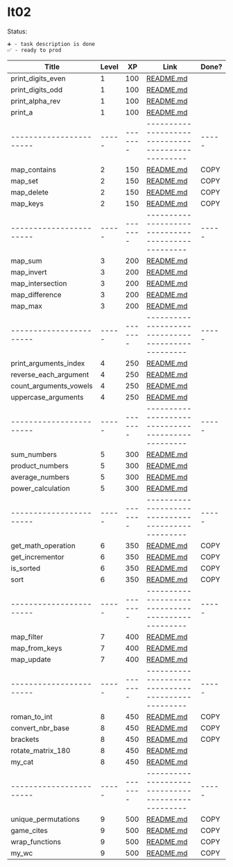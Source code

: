 # lt02

Status:

    ➕ - task description is done
    ✅ - ready to prod

| Title                   | Level | XP      | Link                                                 | Done? |
| ----------------------- | ----- | ------- | ---------------------------------------------------- | ----- |
| print_digits_even       | 1     | 100     | [README.md](./print_digits_even.md)                  |       |
| print_digits_odd        | 1     | 100     | [README.md](./print_digits_odd.md)                   |       |
| print_alpha_rev         | 1     | 100     | [README.md](./print_alpha_rev.md)                    |       |
| print_a                 | 1     | 100     | [README.md](./print_a.md)                            |       |
| ----------------------- | ----- | ------- | -------------------------------------------------    | ----- |
| map_contains            | 2     | 150     | [README.md](../story07/map_contains/README.md.md)    | COPY  |
| map_set                 | 2     | 150     | [README.md](../story07/map_set/README.md.md)         | COPY  |
| map_delete              | 2     | 150     | [README.md](../story07/map_delete/README.md.md)      | COPY  |
| map_keys                | 2     | 150     | [README.md](../story07/map_keys/README.md.md)        | COPY  |
| ----------------------- | ----- | ------- | -------------------------------------------------    | ----- |
| map_sum                 | 3     | 200     | [README.md](./map_sum.md)                            |       |
| map_invert              | 3     | 200     | [README.md](./map_invert.md)                         |       |
| map_intersection        | 3     | 200     | [README.md](./map_intersection.md)                   |       |
| map_difference          | 3     | 200     | [README.md](./map_difference.md)                     |       |
| map_max                 | 3     | 200     | [README.md](./map_max.md)                            |       |
| ----------------------- | ----- | ------- | -------------------------------------------------    | ----- |
| print_arguments_index   | 4     | 250     | [README.md](./print_arguments_index.md)              |       |
| reverse_each_argument   | 4     | 250     | [README.md](./reverse_each_argument.md)              |       |
| count_arguments_vowels  | 4     | 250     | [README.md](./count_arguments_vowels.md)             |       |
| uppercase_arguments     | 4     | 250     | [README.md](./uppercase_arguments.md)                |       |
| ----------------------- | ----- | ------- | -------------------------------------------------    | ----- |
| sum_numbers             | 5     | 300     | [README.md](./sum_numbers.md)                        |       |
| product_numbers         | 5     | 300     | [README.md](./product_numbers.md)                    |       |
| average_numbers         | 5     | 300     | [README.md](./average_numbers.md)                    |       |
| power_calculation       | 5     | 300     | [README.md](./power_calculation.md)                  |       |
| ----------------------- | ----- | ------- | -------------------------------------------------    | ----- |
| get_math_operation      | 6     | 350     | [README.md](../story09/get_math_operation/README.md) | COPY  |
| get_incrementor         | 6     | 350     | [README.md](../story09/get_incrementor/README.md)    | COPY  |
| is_sorted               | 6     | 350     | [README.md](../story09/is_sorted/README.md)          | COPY  |
| sort                    | 6     | 350     | [README.md](../story09/sort/README.md)               | COPY  |
| ----------------------- | ----- | ------- | -------------------------------------------------    | ----- |
| map_filter              | 7     | 400     | [README.md](./map_filter.md)                         |       |
| map_from_keys           | 7     | 400     | [README.md](./map_from_keys.md)                      |       |
| map_update              | 7     | 400     | [README.md](./map_update.md)                         |       |
| ----------------------- | ----- | ------- | -------------------------------------------------    | ----- |
| roman_to_int            | 8     | 450     | [README.md](../story07/roman_to_int/README.md)       | COPY  |
| convert_nbr_base        | 8     | 450     | [README.md](../story05/convert_nbr_base/README.md)   | COPY  |
| brackets                | 8     | 450     | [README.md](../story06/brackets/README.md)           | COPY  |
| rotate_matrix_180       | 8     | 450     | [README.md](./rotate_matrix_180.md)                  |       |
| my_cat                  | 8     | 450     | [README.md](../story08/my_cat/README.md)             |       |
| ----------------------- | ----- | ------- | -------------------------------------------------    | ----- |
| unique_permutations     | 9     | 500     | [README.md](./unique_permutations.md)                | COPY  |
| game_cites              | 9     | 500     | [README.md](../story07/game_cites/README.md)         | COPY  |
| wrap_functions          | 9     | 500     | [README.md](../story09/wrap_functions/README.md)     | COPY  |
| my_wc                   | 9     | 500     | [README.md](../story08/my_wc/README.md)              | COPY  |

